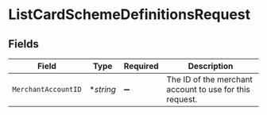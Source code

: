 # ListCardSchemeDefinitionsRequest


## Fields

| Field                                                   | Type                                                    | Required                                                | Description                                             |
| ------------------------------------------------------- | ------------------------------------------------------- | ------------------------------------------------------- | ------------------------------------------------------- |
| `MerchantAccountID`                                     | **string*                                               | :heavy_minus_sign:                                      | The ID of the merchant account to use for this request. |